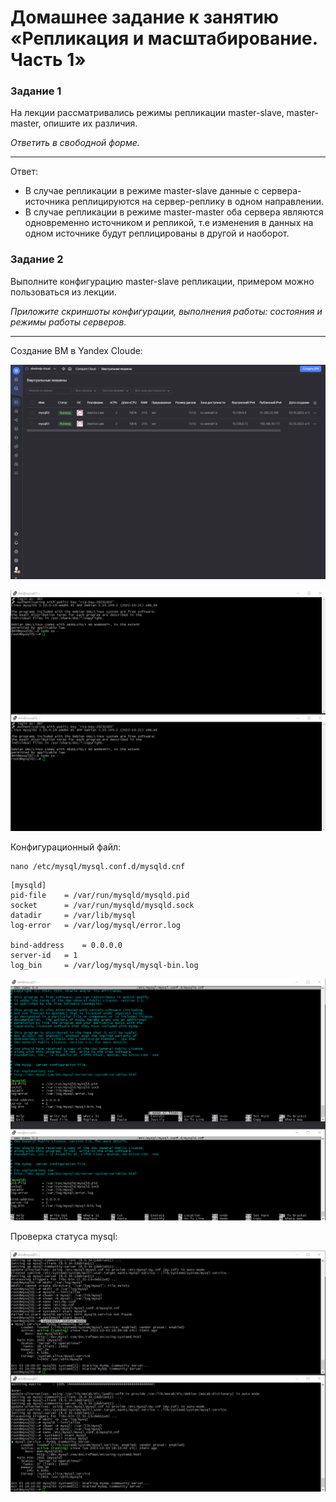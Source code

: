 # Домашнее задание к занятию «Репликация и масштабирование. Часть 1»

### Задание 1

На лекции рассматривались режимы репликации master-slave, master-master, опишите их различия.

*Ответить в свободной форме.*

---

Ответ:
- В случае репликации в режиме master-slave данные с сервера-источника реплицируются на сервер-реплику в одном направлении.
- В случае репликации в режиме master-master оба сервера являются одновременно источником и репликой, т.е изменения в данных на одном источнике будут реплицированы в другой и наоборот.

### Задание 2

Выполните конфигурацию master-slave репликации, примером можно пользоваться из лекции.

*Приложите скриншоты конфигурации, выполнения работы: состояния и режимы работы серверов.*

---

Создание ВМ в Yandex Cloude:

![sql](https://github.com/OhotinDY/sdb-12-06/blob/main/sql1.png)

![sql](https://github.com/OhotinDY/sdb-12-06/blob/main/sql2.png)

Конфигурационный файл: 

```
nano /etc/mysql/mysql.conf.d/mysqld.cnf
```

```
[mysqld]
pid-file	= /var/run/mysqld/mysqld.pid
socket		= /var/run/mysqld/mysqld.sock
datadir		= /var/lib/mysql
log-error	= /var/log/mysql/error.log

bind-address	= 0.0.0.0
server-id	= 1
log_bin		= /var/log/mysql/mysql-bin.log
```

![sql](https://github.com/OhotinDY/sdb-12-06/blob/main/sql4.png)

Проверка статуса mysql:

![sql](https://github.com/OhotinDY/sdb-12-06/blob/main/sql3.png)
